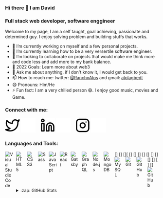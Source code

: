 ### Hi there 👋 I am David

### Full stack web developer, software enggineer
Welcome to my page, I am a self taught, goal achieving, passionate and determined guy. I enjoy solving problem and building stuffs that works. 

- 🔭 I’m currently working on myself and a few personal projects.
- 🌱 I’m currently learning how to be a very versertile software engineer. 
- 👯 I’m looking to collaborate on projects that would make me think more and code less and add more to my bank balance.
- 🥅 2022 Goals: Learn more about web3
- 💬 Ask me about anything, if I don't know it, I would get back to you.
- 📫 How to reach me: twitter: [@RanchoAtos](http://www.twitter.com/RanchoAtos) and gmail: [atolagbedt](atolagbedt@gmail.com)
- 😄 Pronouns: Him/He
- ⚡ Fun fact: I am a very chilled person 😄. I enjoy good music, movies and Game.

### Connect with me:

[![twitter](./img/twitter-light.svg)](https://twitter.com/RanchoAtos#gh-light-mode-only)
[![twitter](./img/twitter-dark.svg)](https://twitter.com/RanchoAtos#gh-dark-mode-only)
&nbsp;&nbsp;
[![website](./img/linkedin-light.svg)](https://www.linkedin.com/in/david-atolagbe-271b72222#gh-light-mode-only)
[![website](./img/linkedin-dark.svg)](https://www.linkedin.com/in/david-atolagbe-271b72222#gh-dark-mode-only)
&nbsp;&nbsp;
[![website](./img/instagram-light.svg)](https://instagram.com/lord_ranchoatos#gh-light-mode-only)
[![website](./img/instagram-dark.svg)](https://instagram.com/lord_ranchoatos#gh-dark-mode-only)


### Languages and Tools:

[<img align="left" alt="Visual Studio Code" width="26px" src="https://cdn.jsdelivr.net/gh/devicons/devicon/icons/vscode/vscode-original.svg" style="padding-right:10px;" />]
[<img align="left" alt="HTML5" width="26px" src="https://cdn.jsdelivr.net/gh/devicons/devicon/icons/html5/html5-original.svg" style="padding-right:10px;" />]
[<img align="left" alt="CSS3" width="26px" src="https://cdn.jsdelivr.net/gh/devicons/devicon/icons/css3/css3-original.svg" style="padding-right:10px;" />][
[<img align="left" alt="Sass" width="26px" src="https://cdn.jsdelivr.net/gh/devicons/devicon/icons/sass/sass-original.svg" style="padding-right:10px;" />]
[<img align="left" alt="JavaScript" width="26px" src="https://cdn.jsdelivr.net/gh/devicons/devicon/icons/javascript/javascript-original.svg" style="padding-right:10px;" />]
[<img align="left" alt="React" width="26px" src="https://cdn.jsdelivr.net/gh/devicons/devicon/icons/react/react-original.svg" style="padding-right:10px;" />]
[<img align="left" alt="Gatsby" width="26px" src="https://cdn.jsdelivr.net/gh/devicons/devicon/icons/gatsby/gatsby-original.svg" style="padding-right:10px;" />]
[<img align="left" alt="GraphQL" width="26px" src="https://cdn.jsdelivr.net/gh/devicons/devicon/icons/graphql/graphql-plain.svg" style="padding-right:10px;" />]
[<img align="left" alt="Node.js" width="26px" src="https://cdn.jsdelivr.net/gh/devicons/devicon/icons/nodejs/nodejs-original.svg" style="padding-right:10px;" />]
[<img align="left" alt="MongoDB" width="26px" src="https://cdn.jsdelivr.net/gh/devicons/devicon/icons/mongodb/mongodb-original.svg" style="padding-right:10px;" />]
[<img align="left" alt="MySQL" width="26px" src="https://cdn.jsdelivr.net/gh/devicons/devicon/icons/mysql/mysql-original.svg" style="padding-right:10px;" />]
[<img align="left" alt="Git" width="26px" src="https://cdn.jsdelivr.net/gh/devicons/devicon/icons/git/git-original.svg" style="padding-right:10px;" />]
[<img align="left" alt="GitHub" width="26px" src="https://user-images.githubusercontent.com/3369400/139447912-e0f43f33-6d9f-45f8-be46-2df5bbc91289.png" style="padding-right:10px;" />]
[<img align="left" alt="GitHub" width="26px" src="https://user-images.githubusercontent.com/3369400/139448065-39a229ba-4b06-434b-bc67-616e2ed80c8f.png" style="padding-right:10px;" />]


<br />


<details>
  <summary>:zap: GitHub Stats</summary>

  <img align="left" alt="LordRanchoatos's GitHub Stats" src="https://github-readme-stats.vercel.app/api?username=LordRanchoatos&show_icons=true&hide_border=false&title_color=ff652f&icon_color=FFE400&bg_color=09131B&text_color=ffffff&border_color=0c1a25" />

</details>

[twitter]: https://twitter.com/RanchoAtos
[instagram]: https://instagram.com/lord_ranchoatos
[linkedin]: https://www.linkedin.com/in/david-atolagbe-271b72222
